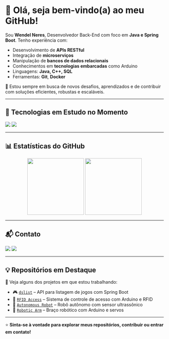 # 👋 Olá, seja bem-vindo(a) ao meu GitHub!

Sou **Wendel Neres**, Desenvolvedor Back-End com foco em **Java e Spring Boot**. Tenho experiência com:

- Desenvolvimento de **APIs RESTful**
- Integração de **microserviços**
- Manipulação de **bancos de dados relacionais**
- Conhecimentos em **tecnologias embarcadas** como Arduino
- Linguagens: **Java, C++, SQL**
- Ferramentas: **Git**, **Docker**

🎯 Estou sempre em busca de novos desafios, aprendizados e de contribuir com soluções eficientes, robustas e escaláveis.

---

## 🚀 Tecnologias em Estudo no Momento

<img src="https://skillicons.dev/icons?i=spring,mysql,postgres,java,arduino" />
<img src="https://img.shields.io/badge/C++-00599C?style=for-the-badge&logo=c%2b%2b&logoColor=white"/>


---

## 📊 Estatísticas do GitHub

<div align="center">
  <img height="180em" src="https://github-readme-stats.vercel.app/api?username=WendelNeres&show_icons=true&theme=dark" />
  <img height="180em" src="https://github-readme-stats.vercel.app/api/top-langs/?username=WendelNeres&layout=compact&theme=dark" />
</div>

---

## 📬 Contato

<div>
  <a href="mailto:wendelneres.dev@gmail.com"><img src="https://img.shields.io/badge/-Gmail-%23333?style=for-the-badge&logo=gmail&logoColor=white" target="_blank"></a>
  <a href="https://www.linkedin.com/in/wendel-dos-santos-neres-1a8675275" target="_blank"><img src="https://img.shields.io/badge/-LinkedIn-%230077B5?style=for-the-badge&logo=linkedin&logoColor=white" target="_blank"></a>
</div>

---

## 💡 Repositórios em Destaque

🔧 Veja alguns dos projetos em que estou trabalhando:

- 🎮 [`dslist`](https://github.com/WendelNeres/dslist) – API para listagem de jogos com Spring Boot  
- 📡 [`RFID Access`](https://github.com/WendelNeres/RFID-Access) – Sistema de controle de acesso com Arduino e RFID  
- 🤖 [`Autonomous Robot`](https://github.com/WendelNeres/Autonomous-Robot) – Robô autônomo com sensor ultrassônico  
- 🦾 [`Robotic Arm`](https://github.com/WendelNeres/Robotic-Arm) – Braço robótico com Arduino e servos  

---

⭐ **Sinta-se à vontade para explorar meus repositórios, contribuir ou entrar em contato!**

